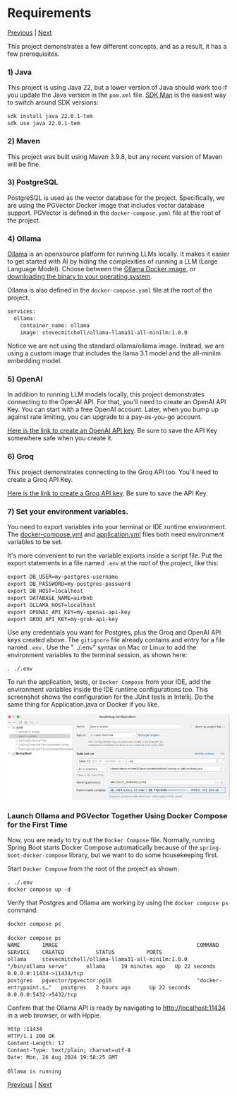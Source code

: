 # Requirements
[Previous](1-Introduction.md) | [Next](3-Ollama.md)

This project demonstrates a few different concepts, and as a result, it has a few prerequisites.

### 1) Java

This project is using Java 22, but a lower version of Java should work too if you update the Java version in the `pom.xml`
file. [SDK Man](https://sdkman.io/) is the easiest way to switch around SDK versions:

```Shell
sdk install java 22.0.1-tem
sdk use java 22.0.1-tem
```

### 2) Maven

This project was built using Maven 3.9.8, but any recent version of Maven will be fine.

### 3) PostgreSQL

PostgreSQL is used as the vector database for the project. Specifically, we are using the PGVector Docker image that
includes vector database support. PGVector is defined in the `docker-compose.yaml` file at the root of the project.

### 4) Ollama

[Ollama](https://ollama.com) is an opensource platform for running LLMs locally. It makes it easier to get started with AI by hiding
the complexities of running a LLM (Large Language Model). Choose between the [Ollama Docker image](https://hub.docker.com/r/ollama/ollama), or
[downloading the binary to your operating system](https://ollama.com/download/).

Ollama is also defined in the `docker-compose.yaml` file at the root of the project.

```shell
services:
  ollama:
    container_name: ollama
    image: stevecmitchell/ollama-llama31-all-minilm:1.0.0
```

Notice we are not using the standard ollama/ollama image. Instead, we are using a custom image that includes the llama 3.1 model and the all-minilm embedding model.

### 5) OpenAI

In addition to running LLM models locally, this project demonstrates connecting to the OpenAI API. For that, you'll need
to create an OpenAI API Key. You can start with a free OpenAI account. Later, when you bump up against rate limiting,
you can upgrade to a pay-as-you-go account.

[Here is the link to create an OpenAI API key](https://platform.openai.com/settings/profile?tab=api-keys). Be sure to save the API Key somewhere safe when you create it.

### 6) Groq

This project demonstrates connecting to the Groq API too. You'll need to create a Groq API Key.

[Here is the link to create a Groq API key](https://console.Groq.com/keys). Be sure to save the API Key.

### 7) Set your environment variables.

You need to export variables into your terminal or IDE runtime environment. The [docker-compose.yml](docker-compose.yml) and [application.yml](src%2Ftest%2Fresources%2Fapplication.yml)
files both need environment variables to be set.

It's more convenient to run the variable exports inside a script file. Put the export statements in a file named `.env`
at the root of the project, like this:

```shell
export DB_USER=my-postgres-username
export DB_PASSWORD=my-postgres-password
export DB_HOST=localhost
export DATABASE_NAME=airbnb
export OLLAMA_HOST=localhost
export OPENAI_API_KEY=my-openai-api-key
export GROQ_API_KEY=my-grok-api-key
```

Use any credentials you want for Postgres, plus the Groq and OpenAI API keys created above. The `gitignore` file already
contains and entry for a file named `.env.` Use the ". ./.env" syntax on Mac or Linux to add the environment variables
to the terminal session, as shown here:

```shell
. ./.env
```
To run the application, tests, or `Docker Compose` from your IDE, add the environment variables inside the IDE runtime
configurations too. This screenshot shows the configuration for the JUnit tests in Intellij. Do the same
thing for Application.java or Docker if you like.

![IntelliJ Runtime](src/main/resources/static/intellij-runtime.png)

### Launch Ollama and PGVector Together Using Docker Compose for the First Time
Now, you are ready to try out the `Docker Compose` file. Normally, running Spring Boot starts Docker Compose automatically
because of the `spring-boot-docker-compose` library, but we want to do some housekeeping first.

Start `Docker Compose` from the root of the project as shown:

```shell
. ./.env
docker compose up -d
```

Verify that Postgres and Ollama are working by using the `docker compose ps` command.

```shell
docker compose ps

docker compose ps
NAME       IMAGE                                            COMMAND                  SERVICE    CREATED          STATUS          PORTS
ollama     stevecmitchell/ollama-llama31-all-minilm:1.0.0   "/bin/ollama serve"      ollama     19 minutes ago   Up 22 seconds   0.0.0.0:11434->11434/tcp
postgres   pgvector/pgvector:pg16                           "docker-entrypoint.s…"   postgres   2 hours ago      Up 22 seconds   0.0.0.0:5432->5432/tcp
```

Confirm that the Ollama API is ready by navigating to [http://localhost:11434](http://localhost:11434) in a web browser, or with Hppie.

```shell
http :11434
HTTP/1.1 200 OK
Content-Length: 17
Content-Type: text/plain; charset=utf-8
Date: Mon, 26 Aug 2024 19:58:25 GMT

Ollama is running
```

[Previous](1-Introduction.md) |  [Next](3-Ollama.md)